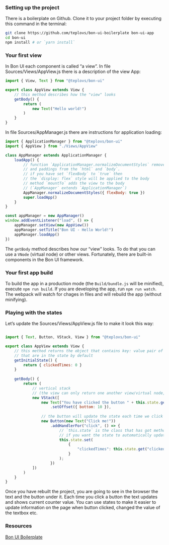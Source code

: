### Setting up the project
There is a boilerplate on Github. Clone it to your project folder by executing this command in the terminal:
```bash
git clone https://github.com/teplovs/bon-ui-boilerplate bon-ui-app
cd bon-ui
npm install # or `yarn install`
```

### Your first view
In Bon UI each component is called “a view”.
In file Sources/Views/AppView.js there is a description of the view App:
```javascript
import { View, Text } from "@teplovs/bon-ui"

export class AppView extends View {
    // this method describes how the "view" looks
    getBody() {
        return (
            new Text("Hello world!")
        )
    }
}
```

In file Sources/AppManager.js there are instructions for application loading:
```javascript
import { ApplicationManager } from "@teplovs/bon-ui"
import { AppView } from "./Views/AppView"

class AppManager extends ApplicationManager {
    loadApp() {
        // function `ApplicationManager.normalizeDocumentStyles` removes margins 
        // and paddings from the `html` and `body`.
        // if you have set `flexBody` to `true` then
        // the `display: flex` style will be applied to the body
        // method `mountTo` adds the view to the body
        // (`AppManager` extends `ApplicationManager`)
        AppManager.normalizeDocumentStyles({ flexBody: true })
        super.loadApp()
    }
}

const appManager = new AppManager()
window.addEventListener("load", () => {
    appManager.setView(new AppView())
    appManager.setTitle("Bon UI - Hello World!")
    appManager.loadApp()
})
```

The `getBody` method describes how our “view” looks. To do that you can use a `VNode` (virtual node) or other views. Fortunately, there are built-in components in the Bon UI framework.

### Your first app build
To build the app in a production mode (the `Build/bundle.js` will be minified), execute `npm run build`.
If you are developing the app, run `npm run watch`. The webpack will watch for chages in files and will rebuild the app (without minifying).

### Playing with the states
Let’s update the Sources/Views/AppView.js file to make it look this way:
```javascript

import { Text, Button, VStack, View } from "@teplovs/bon-ui"

export class AppView extends View {
    // this method returns the object that contains key: value pair of variables
    // that are in the state by default
    getInitialState() {
        return { clickedTimes: 0 }    
    }
    
    getBody() {
        return (
            // vertical stack
            // (the view can only return one another view/virtual node, so stacks are used to add some children)
            new VStack([
                new Text("You have clicked the button " + this.state.get("clickedTimes").toString() + " times")
                    .setOffset({ bottom: 10 }),
                
                // the button will update the state each time we click it
                new Button(new Text("Click me!"))
                    .addHandlerFor("click", () => {
                        // `this.state` is the class that has got methods `get` and `set`
                        // if you want the state to automatically update, you have to use them
                        this.state.set(
                            {
                                "clickedTimes": this.state.get("clickedTimes") + 1
                            }
                        );
                    })
            ])
        )
    }
}
```

Once you have rebuilt the project, you are going to see in the browser the text and the button under it. Each time you click a button the text updates and shows current counter value.
You can use states to make it easier to update information on the page when button clicked, changed the value of the textbox etc.

### Resources
[Bon UI Boilerplate](https://github.com/teplovs/bon-ui-boilerplate)
